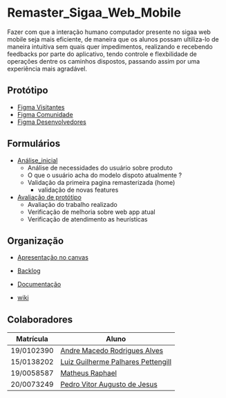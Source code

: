 # Remaster_Sigaa_Web_Mobile

Fazer com que a interação humano computador presente no sigaa web mobile seja mais eficiente, de maneira que os alunos possam ultiliza-lo de maneira intuitiva sem quais quer impedimentos, realizando e recebendo feedbacks por parte do aplicativo, tendo controle e flexbilidade de operações dentre os caminhos dispostos, passando assim por uma experiência mais agradável.

## Protótipo

- [Figma Visitantes](https://www.figma.com/file/gO6bjHQZ076LOLsilCS7lS/WebApp?node-id=0%3A1)
- [Figma Comunidade](https://www.figma.com/community/file/1128597933910678358)
- [Figma Desenvolvedores](https://www.figma.com/file/gO6bjHQZ076LOLsilCS7lS/WebApp?node-id=0%3A1)
 
## Formulários

- [Análise_inicial](https://forms.gle/BeJBzQ4ouoVEBWbC8)
  - Análise de necessidades do usuário sobre produto
  - O que o usuário acha do modelo dispoto atualmente ?
  - Validação da primeira pagina remasterizada (home)
    - validação de novas features
- [Avaliação de protótipo](https://forms.gle/xARWUoS1FkrqoCyB9)
  - Avaliação do trabalho realizado
  - Verificação de melhoria sobre web app atual
  - Verificação de atendimento as heurísticas

## Organização

- [Apresentação no canvas](https://www.canva.com/design/DAFEbzFUTfU/kV6DxPYuZHwM3o5jq7tz5w/view?utm_content=DAFEbzFUTfU&utm_campaign=designshare&utm_medium=link2&utm_source=sharebutton)

- [Backlog](https://github.com/Peedrooo/Remaster_Sigaa_Web_Mobile/wiki/Product-backlog)

- [Documentação](https://github.com/Peedrooo/Remaster_Sigaa_Web_Mobile)

- [wiki](https://github.com/Peedrooo/Remaster_Sigaa_Web_Mobile/wiki)

## Colaboradores

| Matrícula | Aluno |
| -- | -- |
| 19/0102390 | [Andre Macedo Rodrigues Alves](https://github.com/andremralves) |
| 15/0138202 | [Luiz Guilherme Palhares Pettengill](https://github.com/luizpettengill)
| 19/0058587 | [Matheus Raphael](https://github.com/matheussalimdeoliveira) |
| 20/0073249 | [Pedro Vitor Augusto de Jesus](https://github.com/Peedrooo) |
